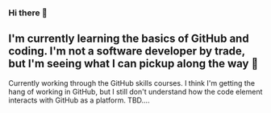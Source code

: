 ### Hi there 👋

I'm currently learning the basics of GitHub and coding. I'm not a software developer by trade, but I'm seeing what I can pickup along the way 🙂
---
Currently working through the GitHub skills courses. I think I'm getting the hang of working in GitHub, but I still don't understand how the code element interacts with GitHub as a platform. TBD.... 
<!--
**KWedey/KWedey** is a ✨ _special_ ✨ repository because its `README.md` (this file) appears on your GitHub profile.

Here are some ideas to get you started:

- 🔭 I’m currently working on ...
- 🌱 I’m currently learning ...
- 👯 I’m looking to collaborate on ...
- 🤔 I’m looking for help with ...
- 💬 Ask me about ...
- 📫 How to reach me: ...
- 😄 Pronouns: ...
- ⚡ Fun fact: ...
-->
